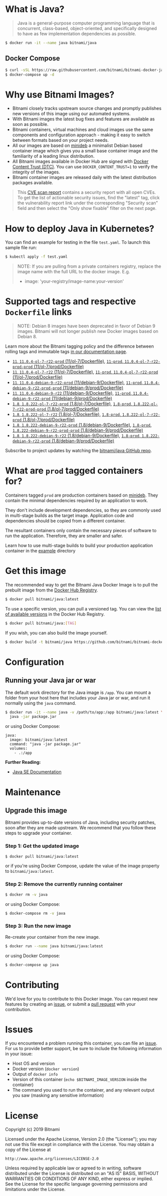 # What is Java?

> Java is a general-purpose computer programming language that is concurrent, class-based, object-oriented, and specifically designed to have as few implementation dependencies as possible.

```bash
$ docker run -it --name java bitnami/java
```

## Docker Compose

```bash
$ curl -sSL https://raw.githubusercontent.com/bitnami/bitnami-docker-java/master/docker-compose.yml > docker-compose.yml
$ docker-compose up -d
```

# Why use Bitnami Images?

* Bitnami closely tracks upstream source changes and promptly publishes new versions of this image using our automated systems.
* With Bitnami images the latest bug fixes and features are available as soon as possible.
* Bitnami containers, virtual machines and cloud images use the same components and configuration approach - making it easy to switch between formats based on your project needs.
* All our images are based on [minideb](https://github.com/bitnami/minideb) a minimalist Debian based container image which gives you a small base container image and the familiarity of a leading linux distribution.
* All Bitnami images available in Docker Hub are signed with [Docker Content Trust (DTC)](https://docs.docker.com/engine/security/trust/content_trust/). You can use `DOCKER_CONTENT_TRUST=1` to verify the integrity of the images.
* Bitnami container images are released daily with the latest distribution packages available.


> This [CVE scan report](https://quay.io/repository/bitnami/java?tab=tags) contains a security report with all open CVEs. To get the list of actionable security issues, find the "latest" tag, click the vulnerability report link under the corresponding "Security scan" field and then select the "Only show fixable" filter on the next page.

# How to deploy Java in Kubernetes?

You can find an example for testing in the file `test.yaml`. To launch this sample file run:

```bash
$ kubectl apply -f test.yaml
```

> NOTE: If you are pulling from a private containers registry, replace the image name with the full URL to the docker image. E.g.
>
> - image: 'your-registry/image-name:your-version'

# Supported tags and respective `Dockerfile` links

> NOTE: Debian 8 images have been deprecated in favor of Debian 9 images. Bitnami will not longer publish new Docker images based on Debian 8.

Learn more about the Bitnami tagging policy and the difference between rolling tags and immutable tags [in our documentation page](https://docs.bitnami.com/containers/how-to/understand-rolling-tags-containers/).


- [`11`, `11.0.4-ol-7-r22-prod` (11/ol-7/Dockerfile)](https://github.com/bitnami/bitnami-docker-java/blob/11.0.4-ol-7-r22-prod/11/ol-7/Dockerfile), [`11-prod`, `11.0.4-ol-7-r22-prod-prod` (11/ol-7/prod/Dockerfile)](https://github.com/bitnami/bitnami-docker-java/blob/11.0.4-ol-7-r22-prod/11/ol-7/prod/Dockerfile)
- [`11`, `11.0.4-ol-7-r22` (11/ol-7/Dockerfile)](https://github.com/bitnami/bitnami-docker-java/blob/11.0.4-ol-7-r22/11/ol-7/Dockerfile), [`11-prod`, `11.0.4-ol-7-r22-prod` (11/ol-7/prod/Dockerfile)](https://github.com/bitnami/bitnami-docker-java/blob/11.0.4-ol-7-r22/11/ol-7/prod/Dockerfile)
- [`11`, `11.0.4-debian-9-r22-prod` (11/debian-9/Dockerfile)](https://github.com/bitnami/bitnami-docker-java/blob/11.0.4-debian-9-r22-prod/11/debian-9/Dockerfile), [`11-prod`, `11.0.4-debian-9-r22-prod-prod` (11/debian-9/prod/Dockerfile)](https://github.com/bitnami/bitnami-docker-java/blob/11.0.4-debian-9-r22-prod/11/debian-9/prod/Dockerfile)
- [`11`, `11.0.4-debian-9-r22` (11/debian-9/Dockerfile)](https://github.com/bitnami/bitnami-docker-java/blob/11.0.4-debian-9-r22/11/debian-9/Dockerfile), [`11-prod`, `11.0.4-debian-9-r22-prod` (11/debian-9/prod/Dockerfile)](https://github.com/bitnami/bitnami-docker-java/blob/11.0.4-debian-9-r22/11/debian-9/prod/Dockerfile)
- [`1.8`, `1.8.222-ol-7-r22-prod` (1.8/ol-7/Dockerfile)](https://github.com/bitnami/bitnami-docker-java/blob/1.8.222-ol-7-r22-prod/1.8/ol-7/Dockerfile), [`1.8-prod`, `1.8.222-ol-7-r22-prod-prod` (1.8/ol-7/prod/Dockerfile)](https://github.com/bitnami/bitnami-docker-java/blob/1.8.222-ol-7-r22-prod/1.8/ol-7/prod/Dockerfile)
- [`1.8`, `1.8.222-ol-7-r22` (1.8/ol-7/Dockerfile)](https://github.com/bitnami/bitnami-docker-java/blob/1.8.222-ol-7-r22/1.8/ol-7/Dockerfile), [`1.8-prod`, `1.8.222-ol-7-r22-prod` (1.8/ol-7/prod/Dockerfile)](https://github.com/bitnami/bitnami-docker-java/blob/1.8.222-ol-7-r22/1.8/ol-7/prod/Dockerfile)
- [`1.8`, `1.8.222-debian-9-r22-prod` (1.8/debian-9/Dockerfile)](https://github.com/bitnami/bitnami-docker-java/blob/1.8.222-debian-9-r22-prod/1.8/debian-9/Dockerfile), [`1.8-prod`, `1.8.222-debian-9-r22-prod-prod` (1.8/debian-9/prod/Dockerfile)](https://github.com/bitnami/bitnami-docker-java/blob/1.8.222-debian-9-r22-prod/1.8/debian-9/prod/Dockerfile)
- [`1.8`, `1.8.222-debian-9-r22` (1.8/debian-9/Dockerfile)](https://github.com/bitnami/bitnami-docker-java/blob/1.8.222-debian-9-r22/1.8/debian-9/Dockerfile), [`1.8-prod`, `1.8.222-debian-9-r22-prod` (1.8/debian-9/prod/Dockerfile)](https://github.com/bitnami/bitnami-docker-java/blob/1.8.222-debian-9-r22/1.8/debian-9/prod/Dockerfile)

Subscribe to project updates by watching the [bitnami/java GitHub repo](https://github.com/bitnami/bitnami-docker-java).

# What are `prod` tagged containers for?

Containers tagged `prod` are production containers based on [minideb](https://github.com/bitnami/minideb). They contain the minimal dependencies required by an application to work.

They don't include development dependencies, so they are commonly used in multi-stage builds as the target image. Application code and dependencies should be copied from a different container.

The resultant containers only contain the necessary pieces of software to run the application. Therefore, they are smaller and safer.

Learn how to use multi-stage builds to build your production application container in the [example](/example) directory

# Get this image

The recommended way to get the Bitnami Java Docker Image is to pull the prebuilt image from the [Docker Hub Registry](https://hub.docker.com/r/bitnami/java).

```bash
$ docker pull bitnami/java:latest
```

To use a specific version, you can pull a versioned tag. You can view the [list of available versions](https://hub.docker.com/r/bitnami/java/tags/) in the Docker Hub Registry.

```bash
$ docker pull bitnami/java:[TAG]
```

If you wish, you can also build the image yourself.

```bash
$ docker build -t bitnami/java https://github.com/bitnami/bitnami-docker-java.git
```

# Configuration

## Running your Java jar or war

The default work directory for the Java image is `/app`. You can mount a folder from your host here that includes your Java jar or war, and run it normally using the `java` command.

```bash
$ docker run -it --name java -v /path/to/app:/app bitnami/java:latest \
  java -jar package.jar
```

or using Docker Compose:

```
java:
  image: bitnami/java:latest
  command: "java -jar package.jar"
  volumes:
    - .:/app
```

**Further Reading:**

  - [Java SE Documentation](https://docs.oracle.com/javase/8/docs/api/)

# Maintenance

## Upgrade this image

Bitnami provides up-to-date versions of Java, including security patches, soon after they are made upstream. We recommend that you follow these steps to upgrade your container.

### Step 1: Get the updated image

```bash
$ docker pull bitnami/java:latest
```

or if you're using Docker Compose, update the value of the image property to `bitnami/java:latest`.

### Step 2: Remove the currently running container

```bash
$ docker rm -v java
```

or using Docker Compose:

```bash
$ docker-compose rm -v java
```

### Step 3: Run the new image

Re-create your container from the new image.

```bash
$ docker run --name java bitnami/java:latest
```

or using Docker Compose:

```bash
$ docker-compose up java
```

# Contributing

We'd love for you to contribute to this Docker image. You can request new features by creating an [issue](https://github.com/bitnami/bitnami-docker-java/issues), or submit a [pull request](https://github.com/bitnami/bitnami-docker-java/pulls) with your contribution.

# Issues

If you encountered a problem running this container, you can file an [issue](https://github.com/bitnami/bitnami-docker-java/issues). For us to provide better support, be sure to include the following information in your issue:

- Host OS and version
- Docker version (`docker version`)
- Output of `docker info`
- Version of this container (`echo $BITNAMI_IMAGE_VERSION` inside the container)
- The command you used to run the container, and any relevant output you saw (masking any sensitive
information)

# License

Copyright (c) 2019 Bitnami

Licensed under the Apache License, Version 2.0 (the "License");
you may not use this file except in compliance with the License.
You may obtain a copy of the License at

    http://www.apache.org/licenses/LICENSE-2.0

Unless required by applicable law or agreed to in writing, software
distributed under the License is distributed on an "AS IS" BASIS,
WITHOUT WARRANTIES OR CONDITIONS OF ANY KIND, either express or implied.
See the License for the specific language governing permissions and
limitations under the License.
